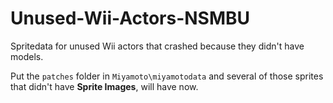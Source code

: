# Unused-Wii-Actors-NSMBU
Spritedata for unused Wii actors that crashed because they didn't have models.

Put the `patches` folder in `Miyamoto\miyamotodata` and several of those sprites that didn't have **Sprite Images**, will have now.
